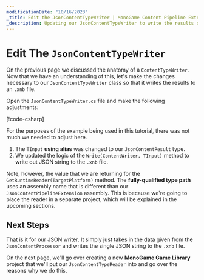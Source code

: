 ```yaml
---
modificationDate: "10/16/2023"
_title: Edit the JsonContentTypeWriter | MonoGame Content Pipeline Extension Tutorial Series
_description: Updating our JsonContentTypeWriter to write the results of the processor.
---
```


# Edit The `JsonContentTypeWriter`
On the previous page we discussed the anatomy of a `ContentTypeWriter`.  Now that we have an understanding of this, let's make the changes necessary to our `JsonContentTypeWriter` class so that it writes the results to an `.xnb` file.

Open the `JsonContentTypeWriter.cs` file and make the following adjustments:

[!code-csharp[](JsonContentTypeWriter.cs?highlight=4,13,18)]

For the purposes of the example being used in this tutorial, there was not much we needed to adjust here.

1. The `TInput` **using alias** was changed to our `JsonContentResult` type.
2. We updated the logic of the `Write(ContentWriter, TInput)` method to write out JSON string to the `.xnb` file.

Note, however, the value that we are returning for the `GetRuntimeReader(TargetPlatform)` method.  The **fully-qualified type path** uses an assembly name that is different than our `JsonContentPipelineExtension` assembly.  This is because we're going to place the reader in a separate project, which will be explained in the upcoming sections.

## Next Steps
That is it for our JSON writer.  It simply just takes in the data given from the `JsonContentProcessor` and writes the single JSON string to the `.xnb` file.

On the next page, we'll go over creating a new **MonoGame Game Library** project that we'll put our `JsonContentTypeReader` into and go over the reasons why we do this.
